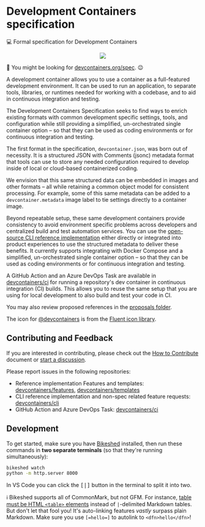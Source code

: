 # Development Containers specification

💻 Formal specification for Development Containers

<p align=center>
  <img src="https://i.imgur.com/gGOKNZC.png">
</p>

👀 You might be looking for [devcontainers.org/spec]. 😉

A development container allows you to use a container as a full-featured
development environment. It can be used to run an application, to separate
tools, libraries, or runtimes needed for working with a codebase, and to aid in
continuous integration and testing.

The Development Containers Specification seeks to find ways to enrich existing
formats with common development specific settings, tools, and configuration
while still providing a simplified, un-orchestrated single container option – so
that they can be used as coding environments or for continuous integration and
testing.

The first format in the specification, `devcontainer.json`, was born out of
necessity. It is a structured JSON with Comments (jsonc) metadata format that
tools can use to store any needed configuration required to develop inside of
local or cloud-based containerized coding.

We envision that this same structured data can be embedded in images and other
formats – all while retaining a common object model for consistent processing.
For example, some of this same metadata can be added to a
`devcontainer.metadata` image label to tie settings directly to a container
image.

Beyond repeatable setup, these same development containers provide consistency
to avoid environment specific problems across developers and centralized build
and test automation services. You can use the [open-source CLI reference
implementation] either directly or integrated into product experiences to use
the structured metadata to deliver these benefits. It currently supports
integrating with Docker Compose and a simplified, un-orchestrated single
container option – so that they can be used as coding environments or for
continuous integration and testing.

A GitHub Action and an Azure DevOps Task are available in [devcontainers/ci] for
running a repository's dev container in continuous integration (CI) builds. This
allows you to reuse the same setup that you are using for local development to
also build and test your code in CI.

You may also review proposed references in the
[proposals folder](https://github.com/devcontainers/spec/tree/main/proposals).

The icon for [@devcontainers] is from the [Fluent icon library].

## Contributing and Feedback

If you are interested in contributing, please check out the
[How to Contribute](contributing.md) document or
[start a discussion](https://github.com/devcontainers/spec/discussions).

Please report issues in the following repositories:

<!-- prettier-ignore -->
- Reference implementation Features and templates: [devcontainers/features](https://github.com/devcontainers/features), [devcontainers/templates](https://github.com/devcontainers/templates)
- CLI reference implementation and non-spec related feature requests: [devcontainers/cli](https://github.com/devcontaineres/cli)
- GitHub Action and Azure DevOps Task: [devcontainers/ci](https://github.com/devcontainers/ci)

## Development

To get started, make sure you have [Bikeshed] installed, then run these commands
in **two separate terminals** (so that they're running simultaneously):

```sh
bikeshed watch
python -m http.server 8000
```

In VS Code you can click the <kbd>[|]</kbd> button in the terminal to split it
into two.

ℹ Bikeshed supports all of CommonMark, but not GFM. For instance, [table must be
HTML `<table>` elements] instead of `|`-delimited Markdown tables. But don't let
that fool you! It's auto-linking features _vastly_ surpass plain Markdown. Make
sure you use `[=hello=]` to autolink to `<dfn>hello</dfn>`!

<!-- prettier-ignore-start -->
[devcontainers.org/spec]: https://devcontainers.org/spec
[Bikeshed]: https://speced.github.io/bikeshed/
[table must be HTML `<table>` elements]: https://github.com/speced/bikeshed/issues/1128#issuecomment-388907059
[open-source CLI reference implementation]: https://github.com/devcontainers/cli
[devcontainers/ci]: https://github.com/devcontainers/ci
[@devcontainers]: https://github.com/devcontainers
[Fluent icon library]: https://github.com/microsoft/fluentui-system-icons/blob/master/assets/Cube/SVG/ic_fluent_cube_32_filled.svg
<!-- prettier-ignore-end -->
